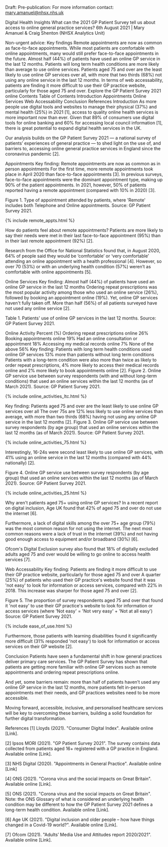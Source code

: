 <script src="https://cdn.plot.ly/plotly-latest.min.js"></script>

Draft:
Pre-publication: For more information contact: mary.amanuel@nhsx.nhs.uk

Digital Health Insights
What can the 2021 GP Patient Survey tell us about access to online general practice services?
6th August 2021 | Mary Amanuel & Craig Shenton (NHSX Analytics Unit)

Non-urgent advice: Key findings
Remote appointments are now as common as face-to-face appointments. While most patients are comfortable with online appointments, many would still prefer face-to-face appointments in the future.
Almost half (44%) of patients have used an online GP service in the last 12 months. Patients will long term health conditions are more likely than average to use online services.
Patients aged 75 and over are the least likely to use online GP services over all, with more that two thirds (68%) not using any online service in the last 12 months.
In terms of web accessability, patients are finding it more difficult to use their GP practice website, particularly for those aged 75 and over.
Explore the GP Patient Survey 2021 online
Contents
Table of Contents
Introduction
Appointments
Online Services
Web Accessability
Conclusion
References
Introduction
As more people use digital tools and websites to manage their physical (37%) and mental health (25%) in 2021 [1], access to quality online health services is more important now than ever. Given that 89% of consumers use digital tools for online banking and 60% for accessing local council information [1], there is great potential to expand digital health services in the UK.

Our analysis builds on the GP Patient Survey 2021 — a national survey of patients’ experiences of general practice — to shed light on the use of, and barriers to, accessing online general practice services in England since the coronavirus pandemic [2].

Appointments
Key finding:
Remote appointments are now as common as in person appointments
For the first time, more remote appointments took place in April 2020 than face-to-face appointments [3]. In previous surveys, face-to-face appointments were the dominant appointment type, making up 90% of the patient appointments. In 2021, however, 50% of patients reported having a remote appointment (compared with 10% in 2020) [3].

Figure 1. Type of appointment attended by patients, where 'Remote' includes both Telephone and Online appointments. Source: GP Patient Survey 2021.

{% include remote_appts.html %}

How do patients feel about remote appointments?
Patients are more likely to say their needs were met in their last face-to-face appointment (95%) than in their last remote appointment (92%) [2].

Research from the Office for National Statistics found that, in August 2020, 64% of people said they would be ‘comfortable’ or ‘very comfortable’ attending an online appointment with a health professional [4]. However, so over 70 (53%) or with an underlying health condition (57%) weren’t as comfortable with online appointments [5].

Online Services
Key finding:
Almost half (44%) of patients have used an online GP service in the last 12 months
Ordering repeat prescriptions was the most popular activity among those who used an online service (26%), followed by booking an appointment online (19%). Yet, online GP services haven't fully taken off. More than half (56%) of all patients surveyed have not used any online service [2].

Table 1. Patients' use of online GP services in the last 12 months. Source: GP Patient Survey 2021.

Online Activity	Percent (%)
Ordering repeat prescriptions online	26%
Booking appointments online	19%
Had an online consultation or appointment	18%
Accessing my medical records online	7%
None of the above	56%
Key finding:
Patients with long term health conditions used online GP services 13% more than patients without long term conditions
Patients with a long-term condition were also more than twice as likely to order repeat prescriptions, 4% more likely to access their medical records online and 2% more likely to book appointments online [2].
Figure 2. Online GP service use between survey respondents (with and without long-term conditions) that used an online services within the last 12 months (as of March 2021). Source: GP Patient Survey 2021.

{% include online_activities_ltc.html %}

Key finding:
Patients aged 75 and over are the least likely to use online GP services over all
The over 75s are 12% less likely to use online services than average, with more than two thirds (68%) having not using any online GP service in the last 12 months [2].
Figure 3. Online GP service use between survey respondents (by age group) that used an online services within the last 12 months (as of March 2021). Source: GP Patient Survey 2021.

{% include online_activities_75.html %}

Interestingly, 16-24s were second least likely to use online GP services, with 41% using an online service in the last 12 months (compared with 44% nationally) [2].

Figure 4. Online GP service use between survey respondents (by age group) that used an online services within the last 12 months (as of March 2021). Source: GP Patient Survey 2021.

{% include online_activities_25.html %}

Why aren't patients aged 75+ using online GP services?
In a recent report on digital inclusion, Age UK found that 42% of aged 75 and over do not use the internet [6].

Furthermore, a lack of digital skills among the over 75+ age group (79%) was the most common reason for not using the internet. The next most common reasons were a lack of trust in the internet (39%) and not having good enough access to equipment and/or broadband (30%) [6].

Ofcom's Digital Exclusion survey also found that 18% of digitally excluded adults aged 75 and over would be willing to go online to access health services [7].

Web Accessability
Key finding:
Patients are finding it more difficult to use their GP practice website, particularly for those aged 75 and over
A quarter (25%) of patients who used their GP practice's website found that it was 'not easy' to look for information or access services, compared with 22% in 2018. This increase was sharper for those aged 75 and over [2].

Figure 5. The proportion of survey respondents aged 75 and over that found it 'not easy' to use their GP practice's website to look for information or access services (where 'Not easy' = 'Not very easy' + 'Not at all easy') Source: GP Patient Survey 2021.

{% include ease_of_use.html %}

Furthermore, those patients with learning disabilities found it significantly more difficult (31% responded 'not easy') to look for information or access services on their GP website [2].

Conclusion
Patients have seen a fundamental shift in how general practices deliver primary care services. The GP Patient Survey has shown that patients are getting more familiar with online GP services such as remote appointments and ordering repeat prescriptions online.

And yet, some barriers remain: more than half of patients haven’t used any online GP service in the last 12 months, more patients felt in-person appointments met their needs, and GP practices websites need to be more accessible.

Moving forward, accessible, inclusive, and personalised healthcare services will be key to overcoming these barriers, building a solid foundation for further digital transformation.

References
[1] Lloyds (2021). "Consumer Digital Index". Available online [Link].

[2] Ipsos MORI (2021). "GP Patient Survey 2021". The survey contains data collected from patients aged 16+ registered with a GP practice in England. Available online [Link].

[3] NHS Digital (2020). "Appointments in General Practice". Available online [Link]

[4] ONS (2021). "Corona virus and the social impacts on Great Britain". Available online [Link].

[5] ONS (2021). "Corona virus and the social impacts on Great Britain". Note: the ONS Glossary of what is considered an underlying health condition may be different to how the GP Patient Survey 2021 defines a long-term health condition. Available online [Link].

[6] Age UK (2021). "Digital inclusion and older people – how have things changed in a Covid-19 world?". Available online [Link].

[7] Ofcom (2021). "Adults’ Media Use and Attitudes report 2020/2021". Available online [Link].
